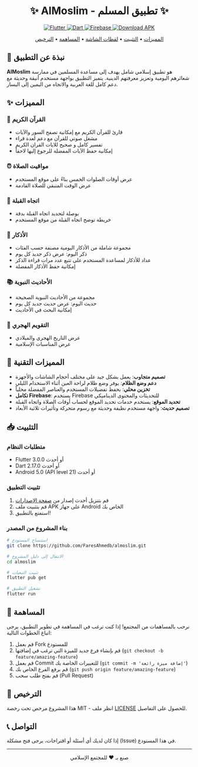 <div align="center">
  <h1>✨ AlMoslim - تطبيق المسلم ✨</h1>

 <p>
  <a href="https://flutter.dev/" target="_blank">
    <img src="https://img.shields.io/badge/Flutter-02569B?style=for-the-badge&logo=flutter&logoColor=white" alt="Flutter" />
  </a>
  <a href="https://dart.dev/" target="_blank">
    <img src="https://img.shields.io/badge/Dart-0175C2?style=for-the-badge&logo=dart&logoColor=white" alt="Dart" />
  </a>
  <a href="https://firebase.google.com/" target="_blank">
    <img src="https://img.shields.io/badge/Firebase-FFCA28?style=for-the-badge&logo=firebase&logoColor=black" alt="Firebase" />
  </a>
  <a href="https://www.mediafire.com/file/dmbq4rvg4i9urnz/Almoslim.apk/file" target="_blank">
    <img src="https://img.shields.io/badge/Download-APK-brightgreen?style=for-the-badge&logo=android&logoColor=white" alt="Download APK" />
  </a>
</p>

  <p>
    <a href="#المميزات">المميزات</a> •
    <a href="#التثبيت">التثبيت</a> •
    <a href="#لقطات-الشاشة">لقطات الشاشة</a> •
    <a href="#المساهمة">المساهمة</a> •
    <a href="#الترخيص">الترخيص</a>
  </p>
</div>

## 📱 نبذة عن التطبيق

**AlMoslim** هو تطبيق إسلامي شامل يهدف إلى مساعدة المسلمين في ممارسة شعائرهم اليومية وتعزيز معرفتهم الدينية. يتميز التطبيق بواجهة مستخدم أنيقة وحديثة مع دعم كامل للغة العربية والاتجاه من اليمين إلى اليسار.

## ✨ المميزات

### 📖 القرآن الكريم
- قارئ للقرآن الكريم مع إمكانية تصفح السور والآيات
- مشغل صوتي للقرآن مع دعم لعدة قراء
- تفسير كامل و صحيح للايات القران الكريم
- إمكانية حفظ الآيات المفضلة للرجوع إليها لاحقاً

### ⏰ مواقيت الصلاة
- عرض أوقات الصلوات الخمس بناءً على موقع المستخدم
- عرض الوقت المتبقي للصلاة القادمة

### 🧭 اتجاه القبلة
- بوصلة لتحديد اتجاه القبلة بدقة
- خريطة توضح اتجاه القبلة من موقع المستخدم

### 📿 الأذكار
- مجموعة شاملة من الأذكار اليومية مصنفة حسب الفئات
- ذكر اليوم: عرض ذكر جديد كل يوم
- عداد للأذكار لمساعدة المستخدم على تتبع عدد مرات قراءة الذكر
- إمكانية حفظ الأذكار المفضلة

### 📚 الأحاديث النبوية
- مجموعة من الأحاديث النبوية الصحيحة
- حديث اليوم: عرض حديث جديد كل يوم
- إمكانية البحث في الأحاديث

### 📅 التقويم الهجري
- عرض التاريخ الهجري والميلادي
- عرض المناسبات الإسلامية

## 🚀 المميزات التقنية

- **تصميم متجاوب**: يعمل بشكل جيد على مختلف أحجام الشاشات والأجهزة
- **دعم وضع الظلام**: يوفر وضع ظلام لراحة العين أثناء الاستخدام الليلي
- **تخزين محلي**: يحفظ تفضيلات المستخدم والعناصر المفضلة محلياً
- **تكامل Firebase**: يستخدم Firebase للتحديثات والمحتوى الديناميكي
- **تحديد الموقع**: يستخدم خدمات تحديد الموقع لحساب أوقات الصلاة واتجاه القبلة
- **تصميم حديث**: واجهة مستخدم نظيفة وحديثة مع رسوم متحركة وتأثيرات ثلاثية الأبعاد

## 📥 التثبيت

### متطلبات النظام
- Flutter 3.0.0 أو أحدث
- Dart 2.17.0 أو أحدث
- Android 5.0 (API level 21) أو أحدث


### تثبيت التطبيق
1. قم بتنزيل أحدث إصدار من [صفحة الإصدارات](https://github.com/FaresAhmedb/almoslim/releases)
2. قم بتثبيت ملف APK على جهاز Android الخاص بك
3. استمتع بالتطبيق!

### بناء المشروع من المصدر
```bash
# استنساخ المستودع
git clone https://github.com/FaresAhmedb/almoslim.git

# الانتقال إلى دليل المشروع
cd almoslim

# تثبيت التبعيات
flutter pub get

# تشغيل التطبيق
flutter run
```

## 🤝 المساهمة

نرحب بالمساهمات من المجتمع! إذا كنت ترغب في المساهمة في تطوير التطبيق، يرجى اتباع الخطوات التالية:

1. قم بعمل Fork للمستودع
2. قم بإنشاء فرع جديد للميزة التي ترغب في إضافتها (`git checkout -b feature/amazing-feature`)
3. قم بعمل Commit للتغييرات الخاصة بك (`git commit -m 'إضافة ميزة رائعة'`)
4. قم برفع الفرع الخاص بك (`git push origin feature/amazing-feature`)
5. قم بفتح طلب سحب (Pull Request)

## 📄 الترخيص

هذا المشروع مرخص تحت رخصة MIT - انظر ملف [LICENSE](LICENSE) للحصول على التفاصيل.

## 📞 التواصل

إذا كان لديك أي أسئلة أو اقتراحات، يرجى فتح مشكلة (Issue) في هذا المستودع.

---

<div align="center">
  <p>صنع بـ ❤️ للمجتمع الإسلامي</p>
</div>

